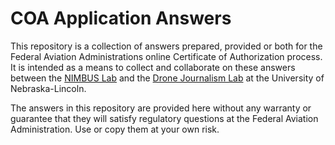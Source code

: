 COA Application Answers
==============

This repository is a collection of answers prepared, provided or both for the Federal Aviation Administrations online Certificate of Authorization process. It is intended as a means to collect and collaborate on these answers between the [NIMBUS Lab](http://nimbus.unl.edu/) and the [Drone Journalism Lab](http://www.dronejournalismlab.org/) at the University of Nebraska-Lincoln. 

The answers in this repository are provided here without any warranty or guarantee that they will satisfy regulatory questions at the Federal Aviation Administration. Use or copy them at your own risk.